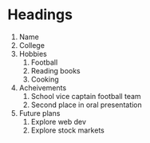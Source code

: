 # Headings

1. Name
2. College
3. Hobbies
    1. Football
    2. Reading books
    3. Cooking
4. Acheivements
    1. School vice captain football team
    2. Second place in oral presentation
5. Future plans
    1. Explore web dev
    2. Explore stock markets